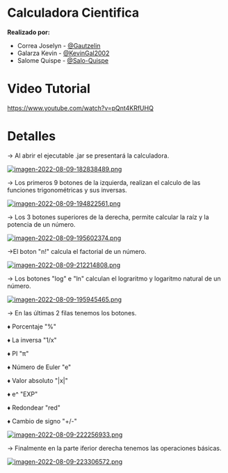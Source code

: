 # Calculadora Cientifica

**Realizado por:**
- Correa Joselyn - [@Gautzelin](https://github.com/Gautzelin)
- Galarza Kevin - [@KevinGal2002](https://github.com/KevinGal2002)
- Salome Quispe - [@Salo-Quispe](https://github.com/Salo-Quispe)

<h1>Video Tutorial</h1> 

https://www.youtube.com/watch?v=pQnt4KRfUHQ

<h1>Detalles </h1> 

→ Al abrir el ejecutable .jar se presentará la calculadora.

[![imagen-2022-08-09-182838489.png](https://i.postimg.cc/SKqD3DPV/imagen-2022-08-09-182838489.png)](https://postimg.cc/75s3TMwT)

→ Los primeros 9 botones de la izquierda, realizan el calculo de las funciones trigonométricas y sus inversas.

[![imagen-2022-08-09-194822561.png](https://i.postimg.cc/4dTmfBM0/imagen-2022-08-09-194822561.png)](https://postimg.cc/XZQVxcnK)

→ Los 3 botones superiores de la derecha, permite calcular la raíz y la potencia de un número.

[![imagen-2022-08-09-195602374.png](https://i.postimg.cc/TPzVvjf7/imagen-2022-08-09-195602374.png)](https://postimg.cc/GBj8kyBG)

→El boton "n!" calcula el factorial de un número.

[![imagen-2022-08-09-212214808.png](https://i.postimg.cc/ZnxzWfys/imagen-2022-08-09-212214808.png)](https://postimg.cc/5QyRGSg8)

→ Los botones "log" e "ln" calculan el lograritmo y logaritmo natural de un número.

[![imagen-2022-08-09-195945465.png](https://i.postimg.cc/D0MfR6Km/imagen-2022-08-09-195945465.png)](https://postimg.cc/7JSy2ghy)

→ En las últimas 2 filas tenemos los botones.

  ♦ Porcentaje "%"
  
  ♦ La inversa "1/x"
  
  ♦ PI "π"
  
  ♦ Número de Euler "e"
  
  ♦ Valor absoluto "|x|"
  
  ♦ e^ "EXP"
  
  ♦ Redondear "red"
  
  ♦ Cambio de signo "+/-"
  
[![imagen-2022-08-09-222256933.png](https://i.postimg.cc/15dz2n7j/imagen-2022-08-09-222256933.png)](https://postimg.cc/w7hHsvpX)

→ Finalmente en la parte iferior derecha tenemos las operaciones básicas.

[![imagen-2022-08-09-223306572.png](https://i.postimg.cc/26L0G0G2/imagen-2022-08-09-223306572.png)](https://postimg.cc/47ZvNbr9)
